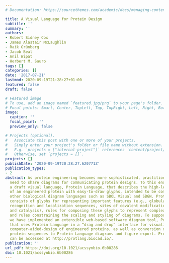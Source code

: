 ```yaml
---
# Documentation: https://sourcethemes.com/academic/docs/managing-content/

title: A Visual Language for Protein Design
subtitle: ''
summary: ''
authors:
- Robert Sidney Cox
- James Alastair McLaughlin
- Raik Grünberg
- Jacob Beal
- Anil Wipat
- Herbert M. Sauro
tags: []
categories: []
date: '2017-07-21'
lastmod: 2020-09-19T21:28:27+01:00
featured: false
draft: false

# Featured image
# To use, add an image named `featured.jpg/png` to your page's folder.
# Focal points: Smart, Center, TopLeft, Top, TopRight, Left, Right, BottomLeft, Bottom, BottomRight.
image:
  caption: ''
  focal_point: ''
  preview_only: false

# Projects (optional).
#   Associate this post with one or more of your projects.
#   Simply enter your project's folder or file name without extension.
#   E.g. `projects = ["internal-project"]` references `content/project/deep-learning/index.md`.
#   Otherwise, set `projects = []`.
projects: []
publishDate: '2020-09-19T20:28:27.620771Z'
publication_types:
- 2
abstract: As protein engineering becomes more sophisticated, practitioners increasingly
  need to share diagrams for communicating protein designs. To this end, we present
  a draft visual language, Protein Language, that describes the high-level architecture
  of an engineered protein with easy-to-draw glyphs, intended to be compatible with
  other biological diagram languages such as SBOL Visual and SBGN. Protein Language
  consists of glyphs for representing important features (e.g., globular domains,
  recognition and localization sequences, sites of covalent modification, cleavage
  and catalysis), rules for composing these glyphs to represent complex architectures,
  and rules constraining the scaling and styling of diagrams. To support Protein Language
  we have implemented an extensible web-based software diagram tool, Protein Designer,
  that uses Protein Language in a “drag and drop” interface for visualization and
  computer-aided-design of engineered proteins, as well as conversion of annotated
  protein sequences to Protein Language diagrams and figure export. Protein Designer
  can be accessed at http://protlang.biocad.io/.
publication: ''
url_pdf: https://doi.org/10.1021/acssynbio.6b00286
doi: 10.1021/acssynbio.6b00286
---
```

